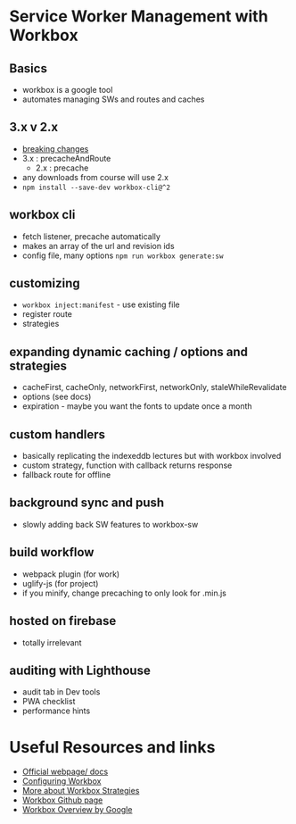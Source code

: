 # Service Worker Management with Workbox

## Basics

* workbox is a google tool 
* automates managing SWs and routes and caches 

## 3.x v 2.x

* [breaking changes](https://developers.google.com/web/tools/workbox/guides/migrations/migrate-from-v2)
* 3.x : precacheAndRoute 
  * 2.x : precache
* any downloads from course will use 2.x
* `npm install --save-dev workbox-cli@^2`

## workbox cli

* fetch listener, precache automatically 
* makes an array of the url and revision ids 
* config file, many options `npm run workbox generate:sw`

## customizing 

* `workbox inject:manifest` - use existing file 
* register route 
* strategies 

## expanding dynamic caching / options and strategies 

* cacheFirst, cacheOnly, networkFirst, networkOnly, staleWhileRevalidate
* options (see docs)
* expiration - maybe you want the fonts to update once a month

## custom handlers

* basically replicating the indexeddb lectures but with workbox involved
* custom strategy, function with callback returns response 
* fallback route for offline 

## background sync and push

* slowly adding back SW features to workbox-sw

## build workflow

* webpack plugin (for work)
* uglify-js (for project)
* if you minify, change precaching to only look for .min.js

## hosted on firebase 

* totally irrelevant 

## auditing with Lighthouse

* audit tab in Dev tools 
* PWA checklist 
* performance hints 

# Useful Resources and links 

* [Official webpage/ docs](https://workboxjs.org/)
* [Configuring Workbox](https://workboxjs.org/reference-docs/latest/module-workbox-build.html#.Configuration)
* [More about Workbox Strategies](https://workboxjs.org/reference-docs/latest/module-workbox-sw.Strategies.html#main)
* [Workbox Github page](https://github.com/GoogleChrome/workbox)
* [Workbox Overview by Google](https://developers.google.com/web/tools/workbox/)
